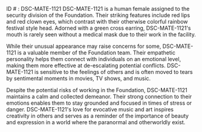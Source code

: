 ID # : DSC-MATE-1121
DSC-MATE-1121 is a human female assigned to the security division of the Foundation. Their striking features include red lips and red clown eyes, which contrast with their otherwise colorful rainbow festival style head. Adorned with a green cross earring, DSC-MATE-1121's mouth is rarely seen without a medical mask due to their work in the facility.

While their unusual appearance may raise concerns for some, DSC-MATE-1121 is a valuable member of the Foundation team. Their empathetic personality helps them connect with individuals on an emotional level, making them more effective at de-escalating potential conflicts. DSC-MATE-1121 is sensitive to the feelings of others and is often moved to tears by sentimental moments in movies, TV shows, and music.

Despite the potential risks of working in the Foundation, DSC-MATE-1121 maintains a calm and collected demeanor. Their strong connection to their emotions enables them to stay grounded and focused in times of stress or danger. DSC-MATE-1121's love for evocative music and art inspires creativity in others and serves as a reminder of the importance of beauty and expression in a world where the paranormal and otherworldly exist.